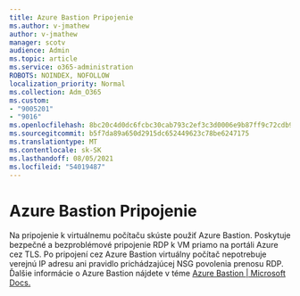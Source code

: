 ```yaml
---
title: Azure Bastion Pripojenie
ms.author: v-jmathew
author: v-jmathew
manager: scotv
audience: Admin
ms.topic: article
ms.service: o365-administration
ROBOTS: NOINDEX, NOFOLLOW
localization_priority: Normal
ms.collection: Adm_O365
ms.custom:
- "9005201"
- "9016"
ms.openlocfilehash: 8bc20c4d0dc6fcbc30cab793c2ef3c3d0006e9b87ff9c72cdb9ad27a5f2080ef
ms.sourcegitcommit: b5f7da89a650d2915dc652449623c78be6247175
ms.translationtype: MT
ms.contentlocale: sk-SK
ms.lasthandoff: 08/05/2021
ms.locfileid: "54019487"
---
```

# <a name="azure-bastion-connect"></a>Azure Bastion Pripojenie

Na pripojenie k virtuálnemu počítaču skúste použiť Azure Bastion. Poskytuje bezpečné a bezproblémové pripojenie RDP k VM priamo na portáli Azure cez TLS. Po pripojení cez Azure Bastion virtuálny počítač nepotrebuje verejnú IP adresu ani pravidlo prichádzajúcej NSG povolenia prenosu RDP. Ďalšie informácie o Azure Bastion nájdete v téme [Azure Bastion | Microsoft Docs.](https://docs.microsoft.com/azure/bastion/bastion-overview)
